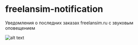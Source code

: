 # freelansim-notification
Уведомления о последних заказах freelansim.ru c звуковым оповещением

![alt text](https://github.com/thehlopster/freelansim-notification/blob/master/demo.jpg)
